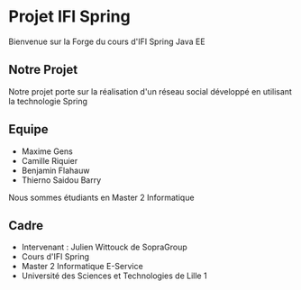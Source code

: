 Projet IFI Spring
=========
Bienvenue sur la Forge du cours d'IFI Spring Java EE


Notre Projet
----------------------------------
Notre projet porte sur la réalisation d'un réseau social développé en utilisant la technologie Spring


Equipe
----------------------------------
* Maxime Gens
* Camille Riquier
* Benjamin Flahauw
* Thierno Saidou Barry

Nous sommes étudiants en Master 2 Informatique

Cadre
----------------------------------
* Intervenant : Julien Wittouck de SopraGroup
* Cours d'IFI Spring
* Master 2 Informatique E-Service
* Université des Sciences et Technologies de Lille 1

